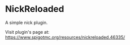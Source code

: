 # NickReloaded

A simple nick plugin.

Visit plugin's page at: https://www.spigotmc.org/resources/nickreloaded.46335/
